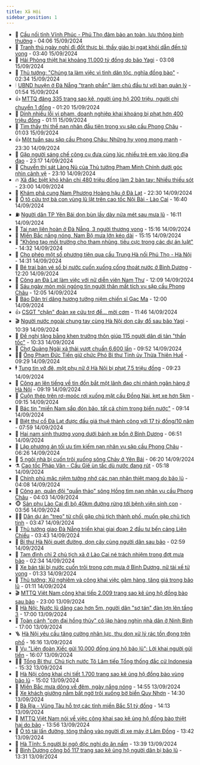 ```yaml
---
title: Xã Hội
sidebar_position: 1
---
```


<!-- dantri-xa-hoi:START -->
- 🫣 [Cầu nối tỉnh Vĩnh Phúc - Phú Thọ đảm bảo an toàn, lưu thông bình thường](https://dantri.com.vn/xa-hoi/cau-noi-tinh-vinh-phuc-phu-tho-dam-bao-an-toan-luu-thong-binh-thuong-20240915104424589.htm) - 04:06 15/09/2024
- 💼 [Tranh thủ ngày nghỉ đi đốt thực bì, thầy giáo bị ngạt khói dẫn đến tử vong](https://dantri.com.vn/xa-hoi/tranh-thu-ngay-nghi-di-dot-thuc-bi-thay-giao-bi-ngat-khoi-dan-den-tu-vong-20240915092456789.htm) - 03:40 15/09/2024
- 🎊 [Hải Phòng thiệt hại khoảng 11.000 tỷ đồng do bão Yagi](https://dantri.com.vn/xa-hoi/hai-phong-thiet-hai-khoang-11000-ty-dong-do-bao-yagi-20240915100052489.htm) - 03:08 15/09/2024
- 🙉 [Thủ tướng: &quot;Chúng ta làm việc vì tình dân tộc, nghĩa đồng bào&quot;](https://dantri.com.vn/xa-hoi/thu-tuong-chung-ta-lam-viec-vi-tinh-dan-toc-nghia-dong-bao-20240915083629569.htm) - 02:34 15/09/2024
- 🕯 [UBND huyện ở Đà Nẵng &quot;tranh phần&quot; làm chủ đầu tư với ban quản lý](https://dantri.com.vn/xa-hoi/ubnd-huyen-o-da-nang-tranh-phan-lam-chu-dau-tu-voi-ban-quan-ly-20240915083628909.htm) - 01:54 15/09/2024
- 👍 [MTTQ đăng 335 trang sao kê, người ủng hộ 200 triệu, người chỉ chuyển 1 đồng](https://dantri.com.vn/xa-hoi/mttq-dang-335-trang-sao-ke-nguoi-ung-ho-200-trieu-nguoi-chi-chuyen-1-dong-20240915081309706.htm) - 01:20 15/09/2024
- 🤖 [Dính nhiều lỗi vi phạm, doanh nghiệp khai khoáng bị phạt hơn 400 triệu đồng](https://dantri.com.vn/xa-hoi/dinh-nhieu-loi-vi-pham-doanh-nghiep-khai-khoang-bi-phat-hon-400-trieu-dong-20240914170338348.htm) - 01:11 15/09/2024
- 🙉 [Tìm thấy thi thể nạn nhân đầu tiên trong vụ sập cầu Phong Châu](https://dantri.com.vn/xa-hoi/tim-thay-thi-the-nan-nhan-dau-tien-trong-vu-sap-cau-phong-chau-20240915075638358.htm) - 01:03 15/09/2024
- 👍 [Một tuần sau sập cầu Phong Châu: Những hy vọng mong manh](https://dantri.com.vn/xa-hoi/mot-tuan-sau-sap-cau-phong-chau-nhung-hy-vong-mong-manh-20240915014954474.htm) - 23:30 14/09/2024
- 🗽 [Gặp người sáng chế công cụ đưa cùng lúc nhiều trẻ em vào lòng địa đạo](https://dantri.com.vn/xa-hoi/gap-nguoi-sang-che-cong-cu-dua-cung-luc-nhieu-tre-em-vao-long-dia-dao-20240907095620588.htm) - 23:17 14/09/2024
- 🗽 [Chuyến thị sát Làng Nủ của Thủ tướng Phạm Minh Chính dưới góc nhìn cảnh vệ](https://dantri.com.vn/xa-hoi/chuyen-thi-sat-lang-nu-cua-thu-tuong-pham-minh-chinh-duoi-goc-nhin-canh-ve-20240915001902915.htm) - 23:10 14/09/2024
- 🔥 [Xã đặc biệt khó khăn chi 480 triệu đồng làm 2 bàn tay: Nhiều thiếu sót](https://dantri.com.vn/xa-hoi/xa-dac-biet-kho-khan-chi-480-trieu-dong-lam-2-ban-tay-nhieu-thieu-sot-20240913073409792.htm) - 23:00 14/09/2024
- 🦒 [Khám phá cung Nam Phương Hoàng hậu ở Đà Lạt](https://dantri.com.vn/xa-hoi/kham-pha-cung-nam-phuong-hoang-hau-o-da-lat-20240907154449869.htm) - 22:30 14/09/2024
- 🧐 [Ô tô cứu trợ bà con vùng lũ lật trên cao tốc Nội Bài - Lào Cai](https://dantri.com.vn/xa-hoi/o-to-cuu-tro-ba-con-vung-lu-lat-tren-cao-toc-noi-bai-lao-cai-20240914233352323.htm) - 16:40 14/09/2024
- ⛽️ [Người dân TP Yên Bái dọn bùn lầy dày nửa mét sau mưa lũ](https://dantri.com.vn/xa-hoi/nguoi-dan-tp-yen-bai-don-bun-lay-day-nua-met-sau-mua-lu-20240914222549893.htm) - 16:11 14/09/2024
- 🚀 [Tai nạn liên hoàn ở Đà Nẵng, 3 người thương vong](https://dantri.com.vn/xa-hoi/tai-nan-lien-hoan-o-da-nang-3-nguoi-thuong-vong-20240914215649574.htm) - 15:16 14/09/2024
- 🦒 [Miền Bắc nắng nóng, Nam Bộ mưa lớn kéo dài](https://dantri.com.vn/xa-hoi/mien-bac-nang-nong-nam-bo-mua-lon-keo-dai-20240914220120470.htm) - 15:15 14/09/2024
- 🦅 [&quot;Không tạo môi trường cho tham nhũng, tiêu cực trong các dự án luật&quot;](https://dantri.com.vn/xa-hoi/khong-tao-moi-truong-cho-tham-nhung-tieu-cuc-trong-cac-du-an-luat-20240914212105210.htm) - 14:32 14/09/2024
- 🚀 [Cho phép một số phương tiện qua cầu Trung Hà nối Phú Thọ - Hà Nội](https://dantri.com.vn/xa-hoi/cho-phep-mot-so-phuong-tien-qua-cau-trung-ha-noi-phu-tho-ha-noi-20240914212133458.htm) - 14:31 14/09/2024
- 🦅 [Bé trai bán vé số bị nước cuốn xuống cống thoát nước ở Bình Dương](https://dantri.com.vn/xa-hoi/be-trai-ban-ve-so-bi-nuoc-cuon-xuong-cong-thoat-nuoc-o-binh-duong-20240914183205126.htm) - 12:20 14/09/2024
- 🤠 [Công an Đà Lạt làm việc với nữ diễn viên Nam Thư](https://dantri.com.vn/xa-hoi/cong-an-da-lat-lam-viec-voi-nu-dien-vien-nam-thu-20240914185008114.htm) - 12:09 14/09/2024
- 💄 [Sáu ngày mòn mỏi ngóng tin người thân mất tích vụ sập cầu Phong Châu](https://dantri.com.vn/xa-hoi/sau-ngay-mon-moi-ngong-tin-nguoi-than-mat-tich-vu-sap-cau-phong-chau-20240914184533570.htm) - 12:05 14/09/2024
- 🥷 [Báo Dân trí dâng hương tưởng niệm chiến sĩ Gạc Ma](https://dantri.com.vn/xa-hoi/bao-dan-tri-dang-huong-tuong-niem-chien-si-gac-ma-20240914162404849.htm) - 12:00 14/09/2024
- 👍 [CSGT &quot;chặn&quot; đoàn xe cứu trợ để… mời cơm](https://dantri.com.vn/xa-hoi/csgt-chan-doan-xe-cuu-tro-de-moi-com-20240914183242691.htm) - 11:46 14/09/2024
- 🎬 [Người nước ngoài chung tay cùng Hà Nội dọn cây đổ sau bão Yagi](https://dantri.com.vn/xa-hoi/nguoi-nuoc-ngoai-chung-tay-cung-ha-noi-don-cay-do-sau-bao-yagi-20240914173825242.htm) - 10:39 14/09/2024
- 🦒 [Đề nghị tặng bằng khen trưởng thôn giúp 115 người dân di tản &quot;thần tốc&quot;](https://dantri.com.vn/xa-hoi/de-nghi-tang-bang-khen-truong-thon-giup-115-nguoi-dan-di-tan-than-toc-20240914170847814.htm) - 10:33 14/09/2024
- 🌊 [Chợ Quảng Ngãi xả thải vượt chuẩn 6.600 lần](https://dantri.com.vn/xa-hoi/cho-quang-ngai-xa-thai-vuot-chuan-6600-lan-20240914162953692.htm) - 09:52 14/09/2024
- 🧑‍💻 [Ông Phạm Đức Tiến giữ chức Phó Bí thư Tỉnh ủy Thừa Thiên Huế](https://dantri.com.vn/xa-hoi/ong-pham-duc-tien-giu-chuc-pho-bi-thu-tinh-uy-thua-thien-hue-20240914154236101.htm) - 09:29 14/09/2024
- 🕴 [Tung tin vỡ đê, một phụ nữ ở Hà Nội bị phạt 7,5 triệu đồng](https://dantri.com.vn/xa-hoi/tung-tin-vo-de-mot-phu-nu-o-ha-noi-bi-phat-75-trieu-dong-20240914162049798.htm) - 09:23 14/09/2024
- 🤔 [Công an lên tiếng về tin đồn bắt một lãnh đạo chi nhánh ngân hàng ở Hà Nội](https://dantri.com.vn/xa-hoi/cong-an-len-tieng-ve-tin-don-bat-mot-lanh-dao-chi-nhanh-ngan-hang-o-ha-noi-20240914161250056.htm) - 09:19 14/09/2024
- 💄 [Cuộn thép trên rơ-moóc rơi xuống mặt cầu Đồng Nai, kẹt xe hơn 5km](https://dantri.com.vn/xa-hoi/cuon-thep-tren-ro-mooc-roi-xuong-mat-cau-dong-nai-ket-xe-hon-5km-20240914154218972.htm) - 09:15 14/09/2024
- 🧠 [Bác tin &quot;miền Nam sắp đón bão, tất cả chìm trong biển nước&quot;](https://dantri.com.vn/xa-hoi/bac-tin-mien-nam-sap-don-bao-tat-ca-chim-trong-bien-nuoc-20240914161435398.htm) - 09:14 14/09/2024
- 🦣 [Biệt thự cổ Đà Lạt được đấu giá thuê thành công với 17 tỷ đồng/10 năm](https://dantri.com.vn/xa-hoi/biet-thu-co-da-lat-duoc-dau-gia-thue-thanh-cong-voi-17-ty-dong10-nam-20240914131422622.htm) - 07:59 14/09/2024
- 💫 [Hai nam sinh thương vong dưới bánh xe bồn ở Bình Dương](https://dantri.com.vn/xa-hoi/hai-nam-sinh-thuong-vong-duoi-banh-xe-bon-o-binh-duong-20240914132942651.htm) - 06:51 14/09/2024
- 🚀 [Lập phương án tối ưu tìm kiếm nạn nhân vụ sập cầu Phong Châu](https://dantri.com.vn/xa-hoi/lap-phuong-an-toi-uu-tim-kiem-nan-nhan-vu-sap-cau-phong-chau-20240914122516079.htm) - 06:26 14/09/2024
- 🤔 [5 ngôi nhà bị cuốn trôi xuống sông Chảy ở Yên Bái](https://dantri.com.vn/xa-hoi/5-ngoi-nha-bi-cuon-troi-xuong-song-chay-o-yen-bai-20240914122328842.htm) - 06:20 14/09/2024
- ⚗️ [Cao tốc Pháp Vân - Cầu Giẽ ùn tắc dù nước đang rút](https://dantri.com.vn/xa-hoi/cao-toc-phap-van-cau-gie-un-tac-du-nuoc-dang-rut-20240914111358977.htm) - 05:18 14/09/2024
- 🫶 [Chính phủ mặc niệm tưởng nhớ các nạn nhân thiệt mạng do bão lũ](https://dantri.com.vn/xa-hoi/chinh-phu-mac-niem-tuong-nho-cac-nan-nhan-thiet-mang-do-bao-lu-20240914104751794.htm) - 04:08 14/09/2024
- 🌮 [Công an, quân đội &quot;quần thảo&quot; sông Hồng tìm nạn nhân vụ cầu Phong Châu](https://dantri.com.vn/xa-hoi/cong-an-quan-doi-quan-thao-song-hong-tim-nan-nhan-vu-cau-phong-chau-20240914104804403.htm) - 04:03 14/09/2024
- 🐵 [Sản phụ Lào Cai đi bộ 40km đường rừng tới bệnh viện sinh con](https://dantri.com.vn/xa-hoi/san-phu-lao-cai-di-bo-40km-duong-rung-toi-benh-vien-sinh-con-20240914102527322.htm) - 03:56 14/09/2024
- 🧑‍🏫 [Dân dự án &quot;treo&quot; từ chối gặp chủ tịch thành phố, muốn gặp chủ tịch tỉnh](https://dantri.com.vn/xa-hoi/dan-du-an-treo-tu-choi-gap-chu-tich-thanh-pho-muon-gap-chu-tich-tinh-20240914100012007.htm) - 03:47 14/09/2024
- 💫 [Thủ tướng giao Đà Nẵng triển khai giai đoạn 2 đầu tư bến cảng Liên Chiểu](https://dantri.com.vn/xa-hoi/thu-tuong-giao-da-nang-trien-khai-giai-doan-2-dau-tu-ben-cang-lien-chieu-20240914095137049.htm) - 03:43 14/09/2024
- 🦩 [Bí thư Hà Nội quét đường, dọn cây cùng người dân sau bão](https://dantri.com.vn/xa-hoi/bi-thu-ha-noi-quet-duong-don-cay-cung-nguoi-dan-sau-bao-20240914094815689.htm) - 02:59 14/09/2024
- 🦄 [Tạm đình chỉ 2 chủ tịch xã ở Lào Cai né trách nhiệm trong đợt mưa bão](https://dantri.com.vn/xa-hoi/tam-dinh-chi-2-chu-tich-xa-o-lao-cai-ne-trach-nhiem-trong-dot-mua-bao-20240914092429032.htm) - 02:34 14/09/2024
- 💂 [Xe bán tải bị nước cuốn trôi trong cơn mưa ở Bình Dương, nữ tài xế tử vong](https://dantri.com.vn/xa-hoi/xe-ban-tai-bi-nuoc-cuon-troi-trong-con-mua-o-binh-duong-nu-tai-xe-tu-vong-20240914081241804.htm) - 01:33 14/09/2024
- 💄 [Thủ tướng: Xử nghiêm và công khai việc găm hàng, tăng giá trong bão lũ](https://dantri.com.vn/xa-hoi/thu-tuong-xu-nghiem-va-cong-khai-viec-gam-hang-tang-gia-trong-bao-lu-20240914075612136.htm) - 01:11 14/09/2024
- 🎬 [MTTQ Việt Nam công khai tiếp 2.009 trang sao kê ủng hộ đồng bào sau bão](https://dantri.com.vn/xa-hoi/mttq-viet-nam-cong-khai-tiep-2009-trang-sao-ke-ung-ho-dong-bao-sau-bao-20240913224427753.htm) - 23:00 13/09/2024
- 👀 [Hà Nội: Nước lũ dâng cao hơn 5m, người dân &quot;sơ tán&quot; đàn lợn lên tầng 3](https://dantri.com.vn/xa-hoi/ha-noi-nuoc-lu-dang-cao-hon-5m-nguoi-dan-so-tan-dan-lon-len-tang-3-20240913233011604.htm) - 17:00 13/09/2024
- 💃 [Toàn cảnh &quot;cơn đại hồng thủy&quot; cô lập hàng nghìn nhà dân ở Ninh Bình](https://dantri.com.vn/xa-hoi/toan-canh-con-dai-hong-thuy-co-lap-hang-nghin-nha-dan-o-ninh-binh-20240913182404726.htm) - 17:00 13/09/2024
- 🪜 [Hà Nội yêu cầu tăng cường nhân lực, thu dọn xử lý rác tồn đọng trên phố](https://dantri.com.vn/xa-hoi/ha-noi-yeu-cau-tang-cuong-nhan-luc-thu-don-xu-ly-rac-ton-dong-tren-pho-20240913212111725.htm) - 16:16 13/09/2024
- 📝 [Vụ &quot;Liên đoàn Xiếc gửi 10.000 đồng ủng hộ bão lũ&quot;: Lời khai người gửi tiền](https://dantri.com.vn/xa-hoi/vu-lien-doan-xiec-gui-10000-dong-ung-ho-bao-lu-loi-khai-nguoi-gui-tien-20240913230055032.htm) - 16:07 13/09/2024
- 🧑‍💻 [Tổng Bí thư, Chủ tịch nước Tô Lâm tiếp Tổng thống đắc cử Indonesia](https://dantri.com.vn/xa-hoi/tong-bi-thu-chu-tich-nuoc-to-lam-tiep-tong-thong-dac-cu-indonesia-20240913222128588.htm) - 15:32 13/09/2024
- 👺 [Hà Nội công khai chi tiết 1.700 trang sao kê ủng hộ đồng bào vùng bão lũ](https://dantri.com.vn/xa-hoi/ha-noi-cong-khai-chi-tiet-1700-trang-sao-ke-ung-ho-dong-bao-vung-bao-lu-20240913215752681.htm) - 15:02 13/09/2024
- 🌮 [Miền Bắc mưa dông về đêm, ngày nắng nóng](https://dantri.com.vn/xa-hoi/mien-bac-mua-dong-ve-dem-ngay-nang-nong-20240913213525135.htm) - 14:55 13/09/2024
- 🤭 [Xe khách giường nằm bất ngờ trôi xuống bờ biển Quy Nhơn](https://dantri.com.vn/xa-hoi/xe-khach-giuong-nam-bat-ngo-troi-xuong-bo-bien-quy-nhon-20240913202724326.htm) - 14:30 13/09/2024
- 💪 [Bà Rịa - Vũng Tàu hỗ trợ các tỉnh miền Bắc 51 tỷ đồng](https://dantri.com.vn/xa-hoi/ba-ria-vung-tau-ho-tro-cac-tinh-mien-bac-51-ty-dong-20240913175205289.htm) - 14:13 13/09/2024
- 🧰 [MTTQ Việt Nam nói về việc công khai sao kê ủng hộ đồng bào thiệt hại do bão](https://dantri.com.vn/xa-hoi/mttq-viet-nam-noi-ve-viec-cong-khai-sao-ke-ung-ho-dong-bao-thiet-hai-do-bao-20240913204908393.htm) - 13:56 13/09/2024
- 🤡 [Ô tô tải lấn đường, tông thẳng vào người đi xe máy ở Lâm Đồng](https://dantri.com.vn/xa-hoi/o-to-tai-lan-duong-tong-thang-vao-nguoi-di-xe-may-o-lam-dong-20240913200846172.htm) - 13:42 13/09/2024
- 🦆 [Hà Tĩnh: 5 người bị ngộ độc nghi do ăn nấm](https://dantri.com.vn/xa-hoi/ha-tinh-5-nguoi-bi-ngo-doc-nghi-do-an-nam-20240913200431870.htm) - 13:39 13/09/2024
- 🦍 [Bình Dương công bố 117 trang sao kê ủng hộ người dân bị bão lũ](https://dantri.com.vn/xa-hoi/binh-duong-cong-bo-117-trang-sao-ke-ung-ho-nguoi-dan-bi-bao-lu-20240913195432528.htm) - 13:31 13/09/2024<!-- dantri-xa-hoi:END -->
